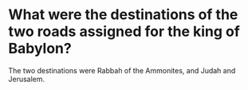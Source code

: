 # What were the destinations of the two roads assigned for the king of Babylon?

The two destinations were Rabbah of the Ammonites, and Judah and Jerusalem.
